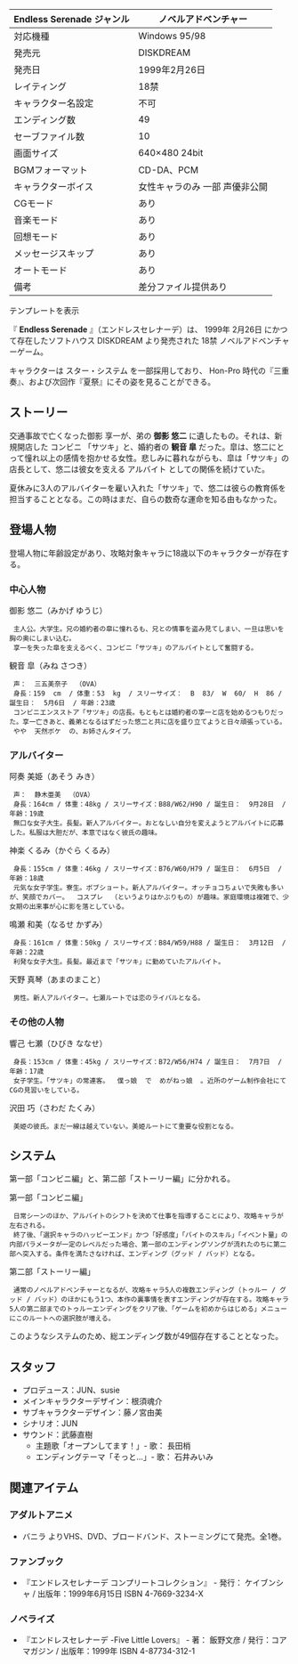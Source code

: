 Endless Serenade  ジャンル  |  ノベルアドベンチャー   
---|---  
対応機種  |  Windows 95/98   
発売元  |  DISKDREAM   
発売日  |  1999年2月26日   
レイティング  |  18禁   
キャラクター名設定  |  不可   
エンディング数  |  49   
セーブファイル数  |  10   
画面サイズ  |  640×480 24bit   
BGMフォーマット  |  CD-DA、PCM   
キャラクターボイス  |  女性キャラのみ 一部 声優非公開   
CGモード  |  あり   
音楽モード  |  あり   
回想モード  |  あり   
メッセージスキップ  |  あり   
オートモード  |  あり   
備考  |  差分ファイル提供あり   
テンプレートを表示  
  
『 **Endless Serenade** 』（エンドレスセレナーデ）は、  1999年  2月26日  にかつて存在したソフトハウス
DISKDREAM  より発売された  18禁  ノベルアドベンチャーゲーム。

キャラクターは  スター・システム  を一部採用しており、  Hon-Pro  時代の『三重奏』、および次回作『夏祭』にその姿を見ることができる。

##  ストーリー  

交通事故で亡くなった御影 享一が、弟の **御影 悠二** に遺したもの。それは、新規開店した  コンビニ  「サツキ」と、婚約者の **観音 皐**
だった。皐は、悠二にとって憧れ以上の感情を抱かせる女性。悲しみに暮れながらも、皐は「サツキ」の店長として、悠二は彼女を支える  アルバイト
としての関係を続けていた。

夏休みに3人のアルバイターを雇い入れた「サツキ」で、悠二は彼らの教育係を担当することとなる。この時はまだ、自らの数奇な運命を知る由もなかった。

##  登場人物  

登場人物に年齢設定があり、攻略対象キャラに18歳以下のキャラクターが存在する。

###  中心人物  

御影 悠二（みかげ ゆうじ）

     主人公。大学生。兄の婚約者の皐に憧れるも、兄との情事を盗み見てしまい、一旦は思いを胸の奥にしまい込む。 
     享一を失った皐を支えるべく、コンビニ「サツキ」のアルバイトとして奮闘する。 
観音 皐（みね さつき）

     声：  三五美奈子  （OVA） 
     身長：159  cm  / 体重：53  kg  / スリーサイズ：  B  83/  W  60/  H  86 / 誕生日：  5月6日  / 年齢：23歳   
     コンビニエンスストア「サツキ」の店長。もともとは婚約者の享一と店を始めるつもりだった。享一亡きあと、義弟となるはずだった悠二と共に店を盛り立てようと日々頑張っている。 
     やや  天然ボケ  の、お姉さんタイプ。 

###  アルバイター  

阿奏 美姫（あそう みき）

     声：  静木亜美  （OVA） 
     身長：164cm / 体重：48kg / スリーサイズ：B88/W62/H90 / 誕生日：  9月28日  / 年齢：19歳   
     無口な女子大生。長髪。新人アルバイター。おとなしい自分を変えようとアルバイトに応募した。私服は大胆だが、本意ではなく彼氏の趣味。 
神楽 くるみ（かぐら くるみ）

     身長：155cm / 体重：46kg / スリーサイズ：B76/W60/H79 / 誕生日：  6月5日  / 年齢：18歳   
     元気な女子学生。寮生。ボブショート。新人アルバイター。オッチョコちょいで失敗も多いが、笑顔でカバー。  コスプレ  （というよりはかぶりもの）が趣味。家庭環境は複雑で、少女期の出来事が心に影を落としている。 
鳴瀬 和美（なるせ かずみ）

     身長：161cm / 体重：50kg / スリーサイズ：B84/W59/H88 / 誕生日：  3月12日  / 年齢：22歳   
     利発な女子大生。長髪。最近まで「サツキ」に勤めていたアルバイト。 
天野 真琴（あまのまこと）

     男性。新人アルバイター。七瀬ルートでは恋のライバルとなる。 

###  その他の人物  

響己 七瀬（ひびき ななせ）

     身長：153cm / 体重：45kg / スリーサイズ：B72/W56/H74 / 誕生日：  7月7日  / 年齢：17歳   
     女子学生。「サツキ」の常連客。  僕っ娘  で  めがねっ娘  。近所のゲーム制作会社にてCGの見習いをしている。 
沢田 巧（さわだ たくみ）

     美姫の彼氏。まだ一線は越えていない。美姫ルートにて重要な役割となる。 

##  システム  

第一部「コンビニ編」と、第二部「ストーリー編」に分かれる。

第一部「コンビニ編」

     日常シーンのほか、アルバイトのシフトを決めて仕事を指導することにより、攻略キャラが左右される。 
     終了後、「選択キャラのハッピーエンド」かつ「好感度」「バイトのスキル」「イベント量」の内部パラメータが一定のレベルだった場合、第一部のエンディングソングが流れたのちに第二部へ突入する。条件を満たさなければ、エンディング（グッド / バッド）となる。 
第二部「ストーリー編」

     通常のノベルアドベンチャーとなるが、攻略キャラ5人の複数エンディング（トゥルー / グッド / バッド）のほかにもう1つ、本作の裏事情を表すエンディングが存在する。攻略キャラ5人の第二部までのトゥルーエンディングをクリア後、「ゲームを初めからはじめる」メニューにこのルートへの選択肢が増える。 

このようなシステムのため、総エンディング数が49個存在することとなった。

##  スタッフ  

  * プロデュース：JUN、susie 
  * メインキャラクターデザイン：根須魂介 
  * サブキャラクターデザイン：藤ノ宮由美 
  * シナリオ：JUN 
  * サウンド：武藤直樹 
    * 主題歌「オープンしてます！」- 歌：  長田梢 
    * エンディングテーマ「そっと…」- 歌：  石井みいみ 

##  関連アイテム  

###  アダルトアニメ  

  * バニラ  よりVHS、DVD、ブロードバンド、ストーミングにて発売。全1巻。 

###  ファンブック  

  * 『エンドレスセレナーデ コンプリートコレクション』 - 発行：  ケイブンシャ  / 出版年：1999年6月15日  ISBN 4-7669-3234-X 

###  ノベライズ  

  * 『エンドレスセレナーデ -Five Little Lovers』 - 著：  飯野文彦  / 発行：コアマガジン / 出版年：1999年  ISBN 4-87734-312-1 

